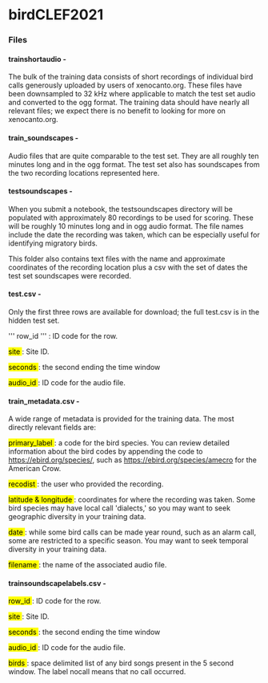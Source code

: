 # birdCLEF2021

### Files
#### trainshortaudio -
The bulk of the training data consists of short recordings of individual bird calls generously uploaded by users of xenocanto.org. These files have been downsampled to 32 kHz where applicable to match the test set audio and converted to the ogg format. The training data should have nearly all relevant files; we expect there is no benefit to looking for more on xenocanto.org.

#### train_soundscapes -
Audio files that are quite comparable to the test set. They are all roughly ten minutes long and in the ogg format. The test set also has soundscapes from the two recording locations represented here.

#### testsoundscapes -
When you submit a notebook, the testsoundscapes directory will be populated with approximately 80 recordings to be used for scoring. These will be roughly 10 minutes long and in ogg audio format. The file names include the date the recording was taken, which can be especially useful for identifying migratory birds.

This folder also contains text files with the name and approximate coordinates of the recording location plus a csv with the set of dates the test set soundscapes were recorded.

#### test.csv -
Only the first three rows are available for download; the full test.csv is in the hidden test set.

'''
row_id ''' : ID code for the row.

<mark> site </mark>: Site ID.

<mark> seconds </mark>: the second ending the time window

<mark> audio_id </mark>: ID code for the audio file.

#### train_metadata.csv -
A wide range of metadata is provided for the training data. The most directly relevant fields are:

<mark> primary_label  </mark>: a code for the bird species. You can review detailed information about the bird codes by appending the code to https://ebird.org/species/, such as https://ebird.org/species/amecro for the American Crow.

<mark> recodist  </mark>: the user who provided the recording.

<mark> latitude & longitude  </mark>: coordinates for where the recording was taken. Some bird species may have local call 'dialects,' so you may want to seek geographic diversity in your training data.

<mark> date  </mark>: while some bird calls can be made year round, such as an alarm call, some are restricted to a specific season. You may want to seek temporal diversity in your training data.

<mark> filename  </mark>: the name of the associated audio file.

#### trainsoundscapelabels.csv -

<mark> row_id </mark>: ID code for the row.

<mark> site </mark>: Site ID.

<mark> seconds </mark>: the second ending the time window

<mark> audio_id </mark>: ID code for the audio file.

<mark> birds </mark>: space delimited list of any bird songs present in the 5 second window. The label nocall means that no call occurred.
